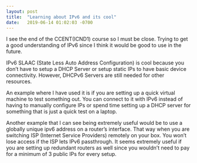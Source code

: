 ```yaml
---
layout: post
title:  "Learning about IPv6 and its cool"
date:   2019-06-14 01:02:03 -0700
---
```

I see the end of the CCENT(ICND1) course so I must be close. Trying to get a good understanding of IPv6 since I think it would be good to use in the future.

IPv6 SLAAC (State Less Auto Address Configuration) is cool because you don’t have to setup a DHCP Server or setup static IPs to have basic device connectivity. However, DHCPv6 Servers are still needed for other resources. 

An example where I have used it is if you are setting up a quick virtual machine to test something out. You can connect to it with IPv6 instead of having to manually configure IPs or spend time setting up a DHCP server for something that is just a quick test on a laptop.

Another example that I can see being extremely useful would be to use a globally unique ipv6 address on a router’s interface. That way when you are switching ISP (Internet Service Providers) remotely on your box. You won’t lose access if the ISP lets IPv6 passthrough.  It seems extremely useful if you are setting up redundant routers as well since you wouldn’t need to pay for a minimum of 3 public IPs for every setup.

